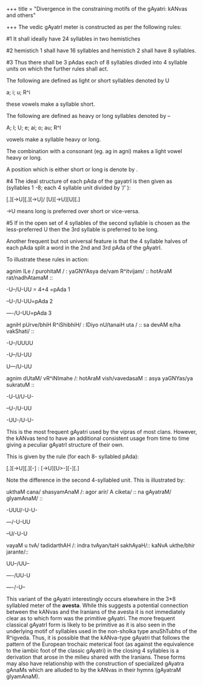 +++
title = "Divergence in the constraining motifs of the gAyatri: kANvas and others"

+++
The vedic gAyatrI meter is constructed as per the following rules:  
  
\#1 It shall ideally have 24 syllables in two hemistiches  
  
\#2 hemistich 1 shall have 16 syllables and hemistich 2 shall have 8
syllables.  
  
\#3 Thus there shall be 3 pAdas each of 8 syllables divded into 4
syllable units on which the further rules shall act.

The following are defined as light or short syllables denoted by U  
  
a; i; u; R^i  
  
these vowels make a syllable short.

The following are defined as heavy or long syllables denoted by –  
  
A; I; U; e; ai; o; au; R^I  
  
vowels make a syllable heavy or long.

The combination with a consonant (eg. ag in agni) makes a light vowel
heavy or long.  
  
A position which is either short or long is denote by .

\#4 The ideal structure of each pAda of the gayatrI is then given as
(syllables 1 -8; each 4 syllable unit divided by ‘/’ ):  
  
\[.\]\[-\>U\]\[.\]\[-\>U\]/ \[U\]\[-\>U\]\[U\]\[.\]  
  
\-\>U means long is preferred over short or vice-versa.  
  
\#5 If in the open set of 4 syllables of the second syllable is chosen
as the less-preferred U then the 3rd syllable is preferred to be long.

Another frequent but not universal feature is that the 4 syllable halves
of each pAda split a word in the 2nd and 3rd pAda of the gAyatrI.

To illustrate these rules in action:  
  
agnim ILe / purohitaM / : yaGNYAsya de/vam R^itvijam/ :: hotAraM
rat/nadhAtamaM ::  
  
\-U–/U-UU = 4+4 =pAda 1  
  
–U-/U-UU=pAda 2  
  
—-/U-UU=pAda 3

agniH pUrve/bhiH R^iShibhiH/ : IDiyo nU/tanaiH uta / :: sa devAM e/ha
vakShati/ ::  
  
\-U–/UUUU  
  
\-U–/U-UU  
  
U—/U-UU

agnim dUtaM/ vR^iNImahe /: hotAraM vish/vavedasaM :: asya yaGNYas/ya
sukratuM ::  
  
\-U-U/U-U-  
  
–U-/U-UU  
  
\-UU-/U-U-

This is the most frequent gAyatri used by the vipras of most clans.
However, the kANvas tend to have an additional consistent usage from
time to time giving a peculiar gAyatrI structure of their own.

This is given by the rule (for each 8- syllabled pAda):  
  
\[.\]\[-\>U\]\[.\]\[-\] : \[-\>U\]\[U\>-\]\[-\]\[.\]

Note the difference in the second 4-syllabled unit. This is illustrated
by:  
  
ukthaM cana/ shasyamAnaM /: agor arír/ A ciketa/ :: na gAyatraM/
gIyamAnaM/ ::  
  
\-UUU/-U-U-  
  
—/-U-UU  
  
–U/-U-U

vayaM u tvA/ tadidarthAH /: indra tvAyan/taH sakhAyaH/:: kaNvA
ukthe/bhir jarante/::  
  
UU–/UU–  
  
—-/UU-U  
  
—-/-U–

This variant of the gAyatri interestingly occurs elsewhere in the 3\*8
syllabled meter of the **avesta**. While this suggests a potential
connection between the kANvas and the Iranians of the avesta it is not
immediately clear as to which form was the primitive gAyatri. The more
frequent classical gAyatrI form is likely to be primitive as it is also
seen in the underlying motif of syllables used in the non-sholka type
anuShTubhs of the R^igveda. Thus, it is possible that the kANva-type
gAyatri that follows the pattern of the European trochaic meterical foot
(as against the equivalence to the iambic foot of the classic gAyatri)
in the closing 4 syllables is a derivation that arose in the milieu
shared with the Iranians. These forms may also have relationship with
the construction of specialized gAyatra gAnaMs which are alluded to by
the kANvas in their hymns (gAyatraM gIyamAnaM).
